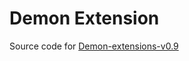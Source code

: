 # Demon Extension

Source code for [Demon-extensions-v0.9](https://github.com/samipmainali/Demon-extensions-v0.9)